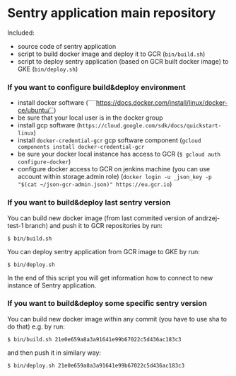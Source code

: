 # Sentry application main repository

Included:
* source code of sentry application
* script to build docker image and deploy it to GCR (```bin/build.sh```)
* script to deploy sentry application (based on GCR built docker image) to GKE (```bin/deploy.sh```)

### If you want to configure build&deploy environment

* install docker software (````https://docs.docker.com/install/linux/docker-ce/ubuntu/``)
* be sure that your local user is in the docker group
* install gcp software (```https://cloud.google.com/sdk/docs/quickstart-linux```)
* install ```docker-credential-gcr``` gcp software component (```gcloud components install docker-credential-gcr```
* be sure your docker local instance has access to GCR (```$ gcloud auth configure-docker```)
* configure docker access to GCR on jenkins machine (you can use account within storage.admin role) (```docker login -u _json_key -p "$(cat ~/json-gcr-admin.json)" https://eu.gcr.io```)

### If you want to build&deploy last sentry version

You can build new docker image (from last commited version of andrzej-test-1 branch) and push it to GCR repositories by run:

```
$ bin/build.sh
```

You can deploy sentry application from GCR image to GKE by run:

```
$ bin/deploy.sh
```

In the end of this script you will get information how to connect to new instance of Sentry application.

### If you want to build&deploy some specific sentry version

You can build new docker image within any commit (you have to use sha to do that) e.g. by run:

```
$ bin/build.sh 21e0e659a8a3a91641e99b67022c5d436ac183c3
```

and then push it in similary way:


```
$ bin/deploy.sh 21e0e659a8a3a91641e99b67022c5d436ac183c3
```
